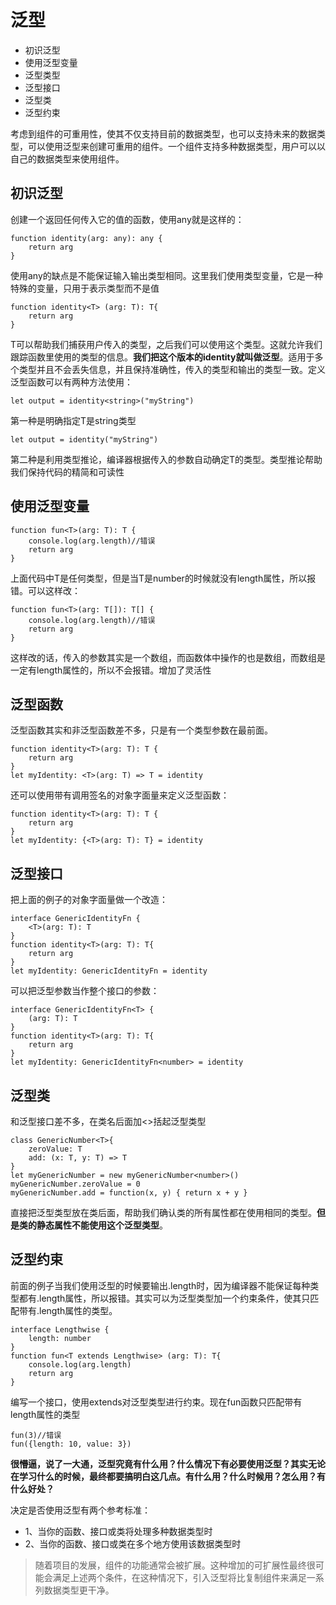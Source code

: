 # 泛型

+ 初识泛型
+ 使用泛型变量
+ 泛型类型
+ 泛型接口
+ 泛型类
+ 泛型约束

考虑到组件的可重用性，使其不仅支持目前的数据类型，也可以支持未来的数据类型，可以使用泛型来创建可重用的组件。一个组件支持多种数据类型，用户可以以自己的数据类型来使用组件。

## 初识泛型

创建一个返回任何传入它的值的函数，使用any就是这样的：

```TS
function identity(arg: any): any {
    return arg
}
```

使用any的缺点是不能保证输入输出类型相同。这里我们使用类型变量，它是一种特殊的变量，只用于表示类型而不是值

```TS
function identity<T> (arg: T): T{
    return arg
}
```

T可以帮助我们捕获用户传入的类型，之后我们可以使用这个类型。这就允许我们跟踪函数里使用的类型的信息。**我们把这个版本的identity就叫做泛型**。适用于多个类型并且不会丢失信息，并且保持准确性，传入的类型和输出的类型一致。定义泛型函数可以有两种方法使用：

```TS
let output = identity<string>("myString")
```

第一种是明确指定T是string类型

```TS
let output = identity("myString")
```

第二种是利用类型推论，编译器根据传入的参数自动确定T的类型。类型推论帮助我们保持代码的精简和可读性

## 使用泛型变量

```TS
function fun<T>(arg: T): T {
    console.log(arg.length)//错误
    return arg
}
```

上面代码中T是任何类型，但是当T是number的时候就没有length属性，所以报错。可以这样改：

```TS
function fun<T>(arg: T[]): T[] {
    console.log(arg.length)//错误
    return arg
}
```

这样改的话，传入的参数其实是一个数组，而函数体中操作的也是数组，而数组是一定有length属性的，所以不会报错。增加了灵活性

## 泛型函数

泛型函数其实和非泛型函数差不多，只是有一个类型参数在最前面。

```TS
function identity<T>(arg: T): T {
    return arg
}
let myIdentity: <T>(arg: T) => T = identity
```

还可以使用带有调用签名的对象字面量来定义泛型函数：

```TS
function identity<T>(arg: T): T {
    return arg
}
let myIdentity: {<T>(arg: T): T} = identity
```

## 泛型接口

把上面的例子的对象字面量做一个改造：

```TS
interface GenericIdentityFn {
    <T>(arg: T): T
}
function identity<T>(arg: T): T{
    return arg
}
let myIdentity: GenericIdentityFn = identity
```

可以把泛型参数当作整个接口的参数：

```TS
interface GenericIdentityFn<T> {
    (arg: T): T
}
function identity<T>(arg: T): T{
    return arg
}
let myIdentity: GenericIdentityFn<number> = identity
```

## 泛型类

和泛型接口差不多，在类名后面加<>括起泛型类型

```TS
class GenericNumber<T>{
    zeroValue: T
    add: (x: T, y: T) => T
} 
let myGenericNumber = new myGenericNumber<number>()
myGenericNumber.zeroValue = 0
myGenericNumber.add = function(x, y) { return x + y }
```

直接把泛型类型放在类后面，帮助我们确认类的所有属性都在使用相同的类型。**但是类的静态属性不能使用这个泛型类型**。

## 泛型约束

前面的例子当我们使用泛型的时候要输出.length时，因为编译器不能保证每种类型都有.length属性，所以报错。其实可以为泛型类型加一个约束条件，使其只匹配带有.length属性的类型。

```TS
interface Lengthwise {
    length: number
}
function fun<T extends Lengthwise> (arg: T): T{
    console.log(arg.length)
    return arg
}
```

编写一个接口，使用extends对泛型类型进行约束。现在fun函数只匹配带有length属性的类型

```TS
fun(3)//错误
fun({length: 10, value: 3})
```

**很懵逼，说了一大通，泛型究竟有什么用？什么情况下有必要使用泛型？其实无论在学习什么的时候，最终都要搞明白这几点。有什么用？什么时候用？怎么用？有什么好处？**

决定是否使用泛型有两个参考标准：

- 1、当你的函数、接口或类将处理多种数据类型时
- 2、当你的函数、接口或类在多个地方使用该数据类型时

> 随着项目的发展，组件的功能通常会被扩展。这种增加的可扩展性最终很可能会满足上述两个条件，在这种情况下，引入泛型将比复制组件来满足一系列数据类型更干净。

